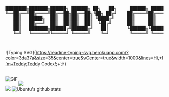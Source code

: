 <pre>
████████╗███████╗██████╗ ██████╗ ██╗   ██╗     ██████╗ ██████╗ ██████╗ ███████╗██╗  ██╗
╚══██╔══╝██╔════╝██╔══██╗██╔══██╗╚██╗ ██╔╝    ██╔════╝██╔═══██╗██╔══██╗██╔════╝╚██╗██╔╝
   ██║   █████╗  ██║  ██║██║  ██║ ╚████╔╝     ██║     ██║   ██║██║  ██║█████╗   ╚███╔╝ 
   ██║   ██╔══╝  ██║  ██║██║  ██║  ╚██╔╝      ██║     ██║   ██║██║  ██║██╔══╝   ██╔██╗ 
   ██║   ███████╗██████╔╝██████╔╝   ██║       ╚██████╗╚██████╔╝██████╔╝███████╗██╔╝ ██╗
   ╚═╝   ╚══════╝╚═════╝ ╚═════╝    ╚═╝        ╚═════╝ ╚═════╝ ╚═════╝ ╚══════╝╚═╝  ╚═╝
</pre>

<br/>

![Typing SVG](https://readme-typing-svg.herokuapp.com/?color=3da37a&size=35&center=true&vCenter=true&width=1000&lines=Hi,+I'm+Teddy;Teddy Codex!;+ツ)

<!--- <a href="https://twitter.com/sakigo_09">
<img align="left" alt="Saket Prag | Twitter" width="22px" src="https://cdn.jsdelivr.net/npm/simple-icons@v3/icons/twitter.svg" />
</a>
<a href="https://www.linkedin.com/in/saket-prag-31b972157/">
<img align="left" alt="Saket Prag" width="22px" src="https://cdn.jsdelivr.net/npm/simple-icons@v3/icons/linkedin.svg" />
</a>
<a href="https://medium.com/@saketprag322">
<img align="left" alt="Saket Prag" width="22px" src="https://cdn.jsdelivr.net/npm/simple-icons@v3/icons/medium.svg" />
</a>
<a href="https://www.instagram.com/sakigo_09/">
<img align="left" alt="Saket Prag" width="22px" src="https://cdn.jsdelivr.net/npm/simple-icons@v3/icons/instagram.svg" />
</a>
<a href="https://www.youtube.com/watch?v=eXlaZbQ0TiY&t=3s">
<img align="left" alt="Saket Prag | Twitter" width="22px" src="https://cdn.jsdelivr.net/npm/simple-icons@v3/icons/youtube.svg" />
</a>
<br />
-->

<br />

<!-- Hi,I'm Saket Prag🙌, a Web Developer, Chatbot Developer and Cloud Enthusiast. Apart from that I love getting involved in Competitive Programming and Problem Solving.❤✌ -->


<img align="left" alt="GIF" src="https://media.giphy.com/media/USV0ym3bVWQJJmNu3N/giphy.gif" />

<!-- 
**Talking about Personal Stuffs:**

- 🔭 I’m currently Intern at CodeCrunch.
- 🌱 I’m currently learning Angular.
- 👯 Part of Developer Community.
- 💬 Ask me about anything , Would love to answer them.✌
- 📫 How to reach me: Any of the Social-Media Platform 
- ⚡ Check out my recent [Blogs](https://medium.com/@saketprag322)
- 📝[Portfolio](https://sakigo9.github.io/MyPortfolio/)
- ✨ I can draw too.[ArtGallery](https://www.instagram.com/finding_my.way/) -->



<!-- **Community**
- Google Developer Group Bengaluru
- HackClub NMIT
- Tensorflow Community Bengaluru
- Girlscript Foundation
- Coding Ninja -->

<!-- 
**Languages and Tools:**

<code><img height="20" src="https://raw.githubusercontent.com/github/explore/80688e429a7d4ef2fca1e82350fe8e3517d3494d/topics/python/python.png"></code>
<code><img height="20" src="https://raw.githubusercontent.com/github/explore/80688e429a7d4ef2fca1e82350fe8e3517d3494d/topics/cpp/cpp.png"></code>
<code><img height="20" src="https://raw.githubusercontent.com/github/explore/80688e429a7d4ef2fca1e82350fe8e3517d3494d/topics/html5/html5.png"></code>
<code><img height="20" src="https://raw.githubusercontent.com/github/explore/80688e429a7d4ef2fca1e82350fe8e3517d3494d/topics/git/git.png"></code>
<code><img height="20" src="https://raw.githubusercontent.com/github/explore/80688e429a7d4ef2fca1e82350fe8e3517d3494d/topics/terminal/terminal.png"></code>
 -->
 
<!-- ![](https://github-readme-stats.vercel.app/api?username=teddyCodex&theme=dark&hide_border=false&include_all_commits=false&count_private=false)<br/> -->
![](https://github-readme-streak-stats.herokuapp.com/?user=teddyCodex&theme=dark&hide_border=false)<br/>
![](https://github-readme-stats.vercel.app/api/top-langs/?username=teddyCodex&theme=dark&hide_border=false&include_all_commits=false&count_private=false&layout=compact)
![Ubuntu's github stats](https://github-readme-stats.vercel.app/api?username=teddyCodex&show_icons=true&hide_border=true&theme=dracula)
